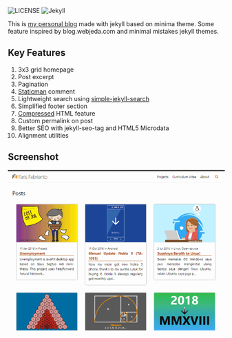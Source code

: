 ![LICENSE](https://img.shields.io/github/license/mashape/apistatus.svg)
![Jekyll](https://img.shields.io/badge/Jekyll-3.8.5-orange)

This is [my personal blog](https://farisfebrianto.github.io) made with jekyll based on minima theme. Some feature inspired by blog.webjeda.com and minimal mistakes jekyll themes.

## Key Features

1. 3x3 grid homepage
2. Post excerpt
4. Pagination
5. [Staticman](https://staticman.net) comment
6. Lightweight search using [simple-jekyll-search](https://github.com/christian-fei/Simple-Jekyll-Search)
7. Simplified footer section
8. [Compressed](https://jch.penibelst.de) HTML feature
9. Custom permalink on post
10. Better SEO with jekyll-seo-tag and HTML5 Microdata
11. Alignment utilities

## Screenshot

![screenshot](screenshot.png)
